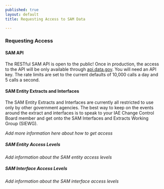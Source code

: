 ```yaml
---
published: true
layout: default
title: Requesting Access to SAM Data

---
```


### Requesting Access

#### SAM API

The RESTful SAM API is open to the public! Once in production, the access to the API will be only available through [api.data.gov](http://api.data.gov). You will need an API key. The rate limits are set to the current defaults of 10,000 calls a day and 5 calls a second.

#### SAM Entity Extracts and Interfaces

The SAM Entity Extracts and Interfaces are currently all restricted to use only by other government agencies. The best way to keep on the events around the extract and interfaces is to speak to your IAE Change Control Board member and get onto the SAM Interfaces and Extracts Working Group (SIEWG).

_Add more information here about how to get access_

##### SAM Entity Access Levels

_Add information about the SAM entity access levels_

##### SAM Interface Access Levels

_Add information about the SAM interface access levels_
